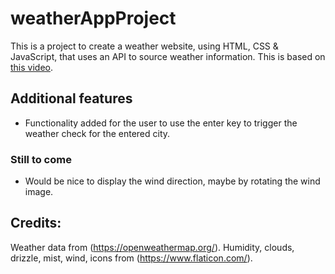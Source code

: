 # weatherAppProject

This is a project to create a weather website, using HTML, CSS & JavaScript, that uses an API to source weather information.
This is based on [this video](https://www.youtube.com/watch?v=MIYQR-Ybrn4).

## Additional features

- Functionality added for the user to use the enter key to trigger the weather check for the entered city.

### Still to come
- Would be nice to display the wind direction, maybe by rotating the wind image.

## Credits:

Weather data from (https://openweathermap.org/).
Humidity, clouds, drizzle, mist, wind,  icons from (https://www.flaticon.com/).